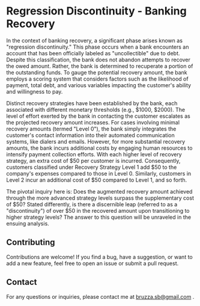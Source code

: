 # Regression Discontinuity - Banking Recovery
In the context of banking recovery, a significant phase arises known as "regression discontinuity." This phase occurs when a bank encounters an account that has been officially labeled as "uncollectible" due to debt. Despite this classification, the bank does not abandon attempts to recover the owed amount. Rather, the bank is determined to recuperate a portion of the outstanding funds. To gauge the potential recovery amount, the bank employs a scoring system that considers factors such as the likelihood of payment, total debt, and various variables impacting the customer's ability and willingness to pay.

Distinct recovery strategies have been established by the bank, each associated with different monetary thresholds (e.g., $1000, $2000). The level of effort exerted by the bank in contacting the customer escalates as the projected recovery amount increases. For cases involving minimal recovery amounts (termed "Level 0"), the bank simply integrates the customer's contact information into their automated communication systems, like dialers and emails. However, for more substantial recovery amounts, the bank incurs additional costs by engaging human resources to intensify payment collection efforts. With each higher level of recovery strategy, an extra cost of $50 per customer is incurred. Consequently, customers classified under Recovery Strategy Level 1 add $50 to the company's expenses compared to those in Level 0. Similarly, customers in Level 2 incur an additional cost of $50 compared to Level 1, and so forth.

The pivotal inquiry here is: Does the augmented recovery amount achieved through the more advanced strategy levels surpass the supplementary cost of $50? Stated differently, is there a discernible leap (referred to as a "discontinuity") of over $50 in the recovered amount upon transitioning to higher strategy levels? The answer to this question will be unraveled in the ensuing analysis.


## Contributing

Contributions are welcome! If you find a bug, have a suggestion, or want to add a new feature, feel free to open an issue or submit a pull request.

## Contact

For any questions or inquiries, please contact me at bruzza.sb@gmail.com .